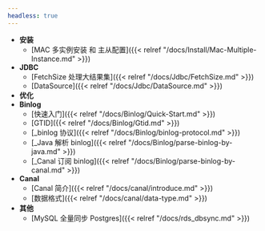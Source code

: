 ```yaml
---
headless: true
---
```


* **安装**
  * [MAC 多实例安装 和 主从配置]({{< relref "/docs/Install/Mac-Multiple-Instance.md" >}})
* **JDBC**
  * [FetchSize 处理大结果集]({{< relref "/docs/Jdbc/FetchSize.md" >}})
  * [DataSource]({{< relref "/docs/Jdbc/DataSource.md" >}})
* **优化**
* **Binlog**
  * [快速入门]({{< relref "/docs/Binlog/Quick-Start.md" >}})
  * [GTID]({{< relref "/docs/Binlog/Gtid.md" >}})
  * [_binlog 协议]({{< relref "/docs/Binlog/binlog-protocol.md" >}})
  * [_Java 解析 binlog]({{< relref "/docs/Binlog/parse-binlog-by-java.md" >}})
  * [_Canal 订阅 binlog]({{< relref "/docs/Binlog/parse-binlog-by-canal.md" >}})
* **Canal**
  * [Canal 简介]({{< relref "/docs/canal/introduce.md" >}})
  * [数据格式]({{< relref "/docs/canal/data-type.md" >}})
* **其他**
  * [MySQL 全量同步 Postgres]({{< relref "/docs/rds_dbsync.md" >}})



